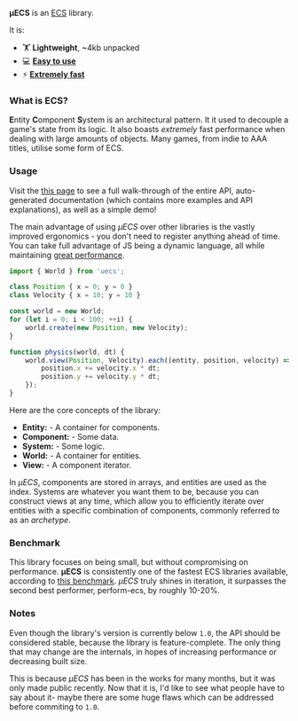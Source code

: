 **μECS** is an [ECS](#what-is-ecs) library.

It is:
* 🏋️ **Lightweight**, ~4kb unpacked
* 💻 [**Easy to use**](#usage)
* ⚡ [**Extremely fast**](#benchmark)

### What is ECS?

**E**ntity **C**omponent **S**ystem is an architectural pattern. It it used to decouple a game's state from its logic. It also boasts *extremely* fast performance when dealing with large amounts of objects. Many games, from indie to AAA titles, utilise some form of ECS.

### Usage

Visit the [this page](https://jprochazk.github.io/uecs/) to see a full walk-through of the entire API, auto-generated documentation (which contains more examples and API explanations), as well as a simple demo!

The main advantage of using *μECS* over other libraries is the vastly improved ergonomics - you don't need to register anything ahead of time. You can take full advantage of JS being a dynamic language, all while maintaining [great performance](#benchmark).

```ts
import { World } from 'uecs';

class Position { x = 0; y = 0 }
class Velocity { x = 10; y = 10 }

const world = new World;
for (let i = 0; i < 100; ++i) {
    world.create(new Position, new Velocity);
}

function physics(world, dt) {
    world.view(Position, Velocity).each((entity, position, velocity) => {
        position.x += velocity.x * dt;
        position.y += velocity.y * dt;
    });
}
```

Here are the core concepts of the library:

* **Entity:** - A container for components.
* **Component:** - Some data.
* **System:** - Some logic.
* **World:** - A container for entities.
* **View:** - A component iterator.

In *μECS*, components are stored in arrays, and entities are used as the index. Systems are whatever you want them to be, because you can construct views at any time, which allow you to efficiently iterate over entities with a specific combination of components, commonly referred to as an *archetype*.

### Benchmark

This library focuses on being small, but without compromising on performance. **μECS** is consistently one of the fastest ECS libraries available, according to [this benchmark](https://github.com/ddmills/js-ecs-benchmarks). *μECS* truly shines in iteration, it surpasses the second best performer, perform-ecs, by roughly 10-20%.

### Notes

Even though the library's version is currently below `1.0`, the API should be considered stable, because the library is feature-complete. The only thing that may change are the internals, in hopes of increasing performance or decreasing built size.

This is because *μECS* has been in the works for many months, but it was only made public recently. Now that it is, I'd like to see what people have to say about it- maybe there are some huge flaws which can be addressed before commiting to `1.0`.
